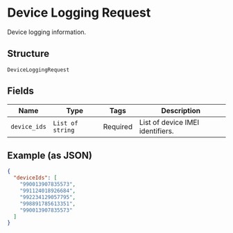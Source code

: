 
# Device Logging Request

Device logging information.

## Structure

`DeviceLoggingRequest`

## Fields

| Name | Type | Tags | Description |
|  --- | --- | --- | --- |
| `device_ids` | `List of string` | Required | List of device IMEI identifiers. |

## Example (as JSON)

```json
{
  "deviceIds": [
    "990013907835573",
    "991124018926684",
    "992234129057795",
    "998891785613351",
    "990013907835573"
  ]
}
```

